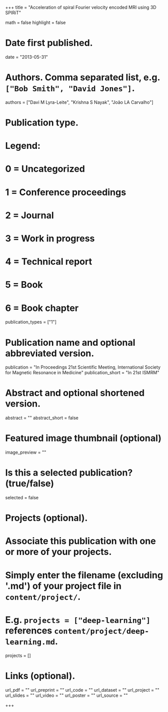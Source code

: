 +++
title = "Acceleration of spiral Fourier velocity encoded MRI using 3D SPIRiT"

math = false
highlight = false

# Date first published.
date = "2013-05-31"

# Authors. Comma separated list, e.g. `["Bob Smith", "David Jones"]`.
authors = ["Davi M Lyra-Leite", "Krishna S Nayak", "João LA Carvalho"]

# Publication type.
# Legend:
# 0 = Uncategorized
# 1 = Conference proceedings
# 2 = Journal
# 3 = Work in progress
# 4 = Technical report
# 5 = Book
# 6 = Book chapter
publication_types = ["1"]

# Publication name and optional abbreviated version.
publication = "In Proceedings 21st Scientific Meeting, International Society for Magnetic Resonance in Medicine"
publication_short = "In 21st ISMRM"

# Abstract and optional shortened version.
abstract = ""
abstract_short = false

# Featured image thumbnail (optional)
image_preview = ""

# Is this a selected publication? (true/false)
selected = false

# Projects (optional).
#   Associate this publication with one or more of your projects.
#   Simply enter the filename (excluding '.md') of your project file in `content/project/`.
#   E.g. `projects = ["deep-learning"]` references `content/project/deep-learning.md`.
projects = []

# Links (optional).
url_pdf = ""
url_preprint = ""
url_code = ""
url_dataset = ""
url_project = ""
url_slides = ""
url_video = ""
url_poster = ""
url_source = ""

+++
